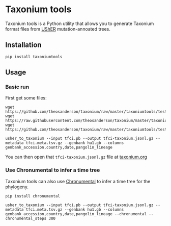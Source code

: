 # Taxonium tools

Taxonium tools is a Python utility that allows you to generate Taxonium format files from [UShER](https://usher-wiki.readthedocs.io/en/latest/) mutation-annoated trees.

## Installation

```
pip install taxoniumtools

```

## Usage

### Basic run

First get some files:

```
wget https://github.com/theosanderson/taxonium/raw/master/taxoniumtools/test_data/tfci.meta.tsv.gz
wget https://raw.githubusercontent.com/theosanderson/taxonium/master/taxoniumtools/test_data/hu1.gb
wget https://github.com/theosanderson/taxonium/raw/master/taxoniumtools/test_data/tfci.pb
```


`usher_to_taxonium --input tfci.pb --output tfci-taxonium.jsonl.gz --metadata tfci.meta.tsv.gz --genbank hu1.gb --columns genbank_accession,country,date,pangolin_lineage`


You can then open that `tfci-taxonium.jsonl.gz` file at [taxonium.org](http://taxonium.org)

### Use Chronumental to infer a time tree

Taxonium tools can also use [Chronumental](https://github.com/theosanderson/chronumental) to infer a time tree for the phylogeny.

```
pip install chronumental
```

```
usher_to_taxonium --input tfci.pb --output tfci-taxonium.jsonl.gz --metadata tfci.meta.tsv.gz --genbank hu1.gb --columns genbank_accession,country,date,pangolin_lineage --chronumental --chronumental_steps 300
```
